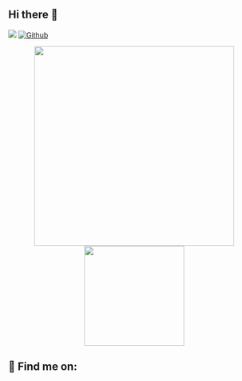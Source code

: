 ## Hi there 👋

![](https://visitor-badge.laobi.icu/badge?page_id=Ravensoft128.Ravensoft128) 
[![Github](https://img.shields.io/github/followers/Ravensoft128?label=Followers&logo=Github)](https://github.com/Ravensoft128)

<p align="center">
  <img width="400" src="https://user-images.githubusercontent.com/85295120/144730654-dfebff3d-d234-4f17-ba90-97055b04f569.gif">
 
  <img width="200" src="https://user-images.githubusercontent.com/85295120/133867507-11babff1-23fa-4e25-b1cd-a8a84c7a31fc.png">
</p>

## :email: Find me on:



